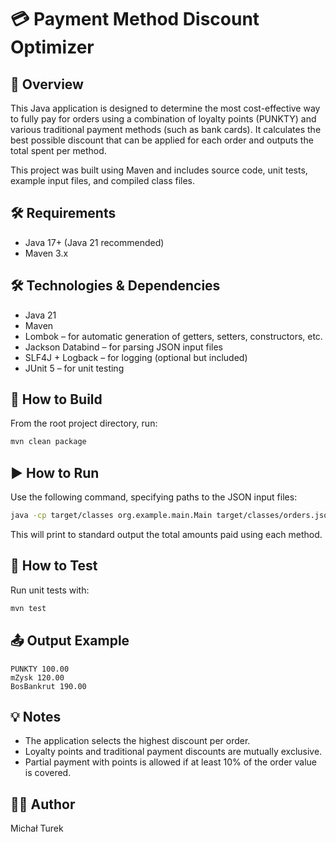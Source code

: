 # 💳 Payment Method Discount Optimizer

## 📘 Overview
This Java application is designed to determine the most cost-effective way to fully pay for orders using a combination of loyalty points (PUNKTY) and various traditional payment methods (such as bank cards). It calculates the best possible discount that can be applied for each order and outputs the total spent per method.

This project was built using Maven and includes source code, unit tests, example input files, and compiled class files.

## 🛠 Requirements
- Java 17+ (Java 21 recommended)
- Maven 3.x

## 🛠️ Technologies & Dependencies

- Java 21
- Maven
- Lombok – for automatic generation of getters, setters, constructors, etc.
- Jackson Databind – for parsing JSON input files
- SLF4J + Logback – for logging (optional but included)
- JUnit 5 – for unit testing

## 🔧 How to Build
From the root project directory, run:
```bash
mvn clean package
```

## ▶️ How to Run
Use the following command, specifying paths to the JSON input files:
```bash
java -cp target/classes org.example.main.Main target/classes/orders.json target/classes/paymentmethods.json
```

This will print to standard output the total amounts paid using each method.

## 🧪 How to Test
Run unit tests with:
```bash
mvn test
```

## 📤 Output Example
```
PUNKTY 100.00
mZysk 120.00
BosBankrut 190.00
```

## 💡 Notes
- The application selects the highest discount per order.
- Loyalty points and traditional payment discounts are mutually exclusive.
- Partial payment with points is allowed if at least 10% of the order value is covered.

## 👨‍💻 Author
Michał Turek
